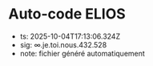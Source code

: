 # Auto-code ELIOS
- ts: 2025-10-04T17:13:06.324Z
- sig: ∞.je.toi.nous.432.528
- note: fichier généré automatiquement